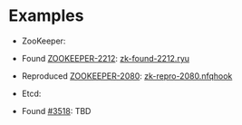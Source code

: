# Examples
 * ZooKeeper:
  * Found [ZOOKEEPER-2212](https://issues.apache.org/jira/browse/ZOOKEEPER-2212): [zk-found-2212.ryu](./zk-found-2212.ryu)
  * Reproduced [ZOOKEEPER-2080](https://issues.apache.org/jira/browse/ZOOKEEPER-2080): [zk-repro-2080.nfqhook](./zk-repro-2080.nfqhook)

 * Etcd:
  * Found [#3518](https://github.com/coreos/etcd/pulls/3518): TBD
